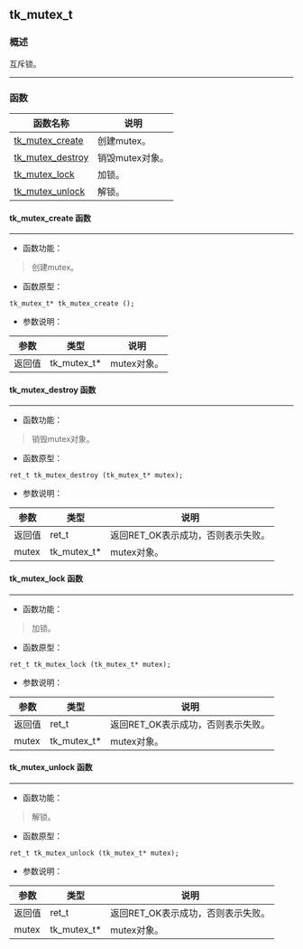 ## tk\_mutex\_t
### 概述
 互斥锁。

----------------------------------
### 函数
<p id="tk_mutex_t_methods">

| 函数名称 | 说明 | 
| -------- | ------------ | 
| <a href="#tk_mutex_t_tk_mutex_create">tk\_mutex\_create</a> | 创建mutex。 |
| <a href="#tk_mutex_t_tk_mutex_destroy">tk\_mutex\_destroy</a> | 销毁mutex对象。 |
| <a href="#tk_mutex_t_tk_mutex_lock">tk\_mutex\_lock</a> | 加锁。 |
| <a href="#tk_mutex_t_tk_mutex_unlock">tk\_mutex\_unlock</a> | 解锁。 |
#### tk\_mutex\_create 函数
-----------------------

* 函数功能：

> <p id="tk_mutex_t_tk_mutex_create"> 创建mutex。



* 函数原型：

```
tk_mutex_t* tk_mutex_create ();
```

* 参数说明：

| 参数 | 类型 | 说明 |
| -------- | ----- | --------- |
| 返回值 | tk\_mutex\_t* | mutex对象。 |
#### tk\_mutex\_destroy 函数
-----------------------

* 函数功能：

> <p id="tk_mutex_t_tk_mutex_destroy"> 销毁mutex对象。



* 函数原型：

```
ret_t tk_mutex_destroy (tk_mutex_t* mutex);
```

* 参数说明：

| 参数 | 类型 | 说明 |
| -------- | ----- | --------- |
| 返回值 | ret\_t | 返回RET\_OK表示成功，否则表示失败。 |
| mutex | tk\_mutex\_t* | mutex对象。 |
#### tk\_mutex\_lock 函数
-----------------------

* 函数功能：

> <p id="tk_mutex_t_tk_mutex_lock"> 加锁。



* 函数原型：

```
ret_t tk_mutex_lock (tk_mutex_t* mutex);
```

* 参数说明：

| 参数 | 类型 | 说明 |
| -------- | ----- | --------- |
| 返回值 | ret\_t | 返回RET\_OK表示成功，否则表示失败。 |
| mutex | tk\_mutex\_t* | mutex对象。 |
#### tk\_mutex\_unlock 函数
-----------------------

* 函数功能：

> <p id="tk_mutex_t_tk_mutex_unlock"> 解锁。



* 函数原型：

```
ret_t tk_mutex_unlock (tk_mutex_t* mutex);
```

* 参数说明：

| 参数 | 类型 | 说明 |
| -------- | ----- | --------- |
| 返回值 | ret\_t | 返回RET\_OK表示成功，否则表示失败。 |
| mutex | tk\_mutex\_t* | mutex对象。 |
